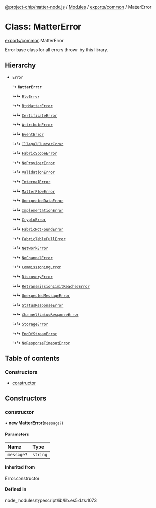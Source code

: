 [@project-chip/matter-node.js](../README.md) / [Modules](../modules.md) / [exports/common](../modules/exports_common.md) / MatterError

# Class: MatterError

[exports/common](../modules/exports_common.md).MatterError

Error base class for all errors thrown by this library.

## Hierarchy

- `Error`

  ↳ **`MatterError`**

  ↳↳ [`BleError`](exports_ble.BleError.md)

  ↳↳ [`BtpMatterError`](exports_ble.BtpMatterError.md)

  ↳↳ [`CertificateError`](exports_certificate.CertificateError.md)

  ↳↳ [`AttributeError`](exports_cluster.AttributeError.md)

  ↳↳ [`EventError`](exports_cluster.EventError.md)

  ↳↳ [`IllegalClusterError`](exports_cluster.IllegalClusterError.md)

  ↳↳ [`FabricScopeError`](exports_cluster.FabricScopeError.md)

  ↳↳ [`NoProviderError`](exports_common.NoProviderError.md)

  ↳↳ [`ValidationError`](exports_common.ValidationError.md)

  ↳↳ [`InternalError`](exports_common.InternalError.md)

  ↳↳ [`MatterFlowError`](exports_common.MatterFlowError.md)

  ↳↳ [`UnexpectedDataError`](exports_common.UnexpectedDataError.md)

  ↳↳ [`ImplementationError`](exports_common.ImplementationError.md)

  ↳↳ [`CryptoError`](crypto_export.CryptoError.md)

  ↳↳ [`FabricNotFoundError`](exports_fabric.FabricNotFoundError.md)

  ↳↳ [`FabricTableFullError`](exports_fabric.FabricTableFullError.md)

  ↳↳ [`NetworkError`](net_export.NetworkError.md)

  ↳↳ [`NoChannelError`](exports_protocol.NoChannelError.md)

  ↳↳ [`CommissioningError`](exports_protocol.CommissioningError.md)

  ↳↳ [`DiscoveryError`](exports_protocol.DiscoveryError.md)

  ↳↳ [`RetransmissionLimitReachedError`](exports_protocol.RetransmissionLimitReachedError.md)

  ↳↳ [`UnexpectedMessageError`](exports_protocol.UnexpectedMessageError.md)

  ↳↳ [`StatusResponseError`](exports_interaction.StatusResponseError.md)

  ↳↳ [`ChannelStatusResponseError`](exports_securechannel.ChannelStatusResponseError.md)

  ↳↳ [`StorageError`](storage_export.StorageError.md)

  ↳↳ [`EndOfStreamError`](util_export.EndOfStreamError.md)

  ↳↳ [`NoResponseTimeoutError`](util_export.NoResponseTimeoutError.md)

## Table of contents

### Constructors

- [constructor](exports_common.MatterError.md#constructor)

## Constructors

### constructor

• **new MatterError**(`message?`)

#### Parameters

| Name | Type |
| :------ | :------ |
| `message?` | `string` |

#### Inherited from

Error.constructor

#### Defined in

node_modules/typescript/lib/lib.es5.d.ts:1073
